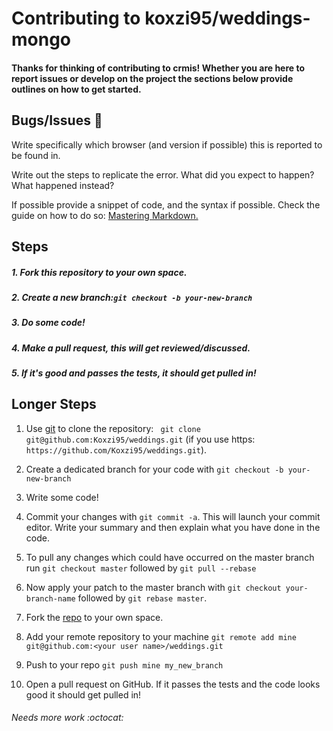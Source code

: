 # Contributing to koxzi95/weddings-mongo

#### Thanks for thinking of contributing to crmis! Whether you are here to report issues or develop on the project the sections below provide outlines on how to get started.

## Bugs/Issues :bug:

Write specifically which browser (and version if possible) this is reported to be found in.

Write out the steps to replicate the error. What did you expect to happen? What happened instead?

If possible provide a snippet of code, and the syntax if possible. Check the guide on how to do so:
[Mastering Markdown.](https://guides.github.com/features/mastering-markdown/)

## Steps

##### 1. Fork this repository to your own space.
##### 2. Create a new branch:``git checkout -b your-new-branch``
##### 3. Do some code!
##### 4. Make a pull request, this will get reviewed/discussed.
##### 5. If it's good and passes the tests, it should get pulled in!


## Longer Steps

1. Use [git](https://git-scm.com/) to clone the repository: ` git clone git@github.com:Koxzi95/weddings.git` (if you use https: `https://github.com/Koxzi95/weddings.git`).

2. Create a dedicated branch for your code with `git checkout -b your-new-branch`

3. Write some code!

4. Commit your changes with `git commit -a`. This will launch your commit editor. Write your summary and then explain what you have done in the code.

5. To pull any changes which could have occurred on the master branch run `git checkout master` followed by `git pull --rebase`

6. Now apply your patch to the master branch with `git checkout your-branch-name` followed by `git rebase master`.

7. Fork the [repo](https://github.com/koxzi95/weddings-mongo/) to your own space.

8. Add your remote repository to your machine `git remote add mine git@github.com:<your user name>/weddings.git`

9. Push to your repo `git push mine my_new_branch`

10. Open a pull request on GitHub. If it passes the tests and the code looks good it should get pulled in!

###### Needs more work :octocat:
